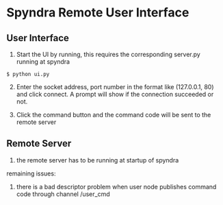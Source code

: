 # Spyndra Remote User Interface

## User Interface
1. Start the UI by running, this requires the corresponding server.py running at spyndra
```
$ python ui.py
```

2. Enter the socket address, port number in the format like (127.0.0.1, 80) and click connect. 
A prompt will show if the connection succeeded or not.

3. Click the command button and the command code will be sent to the remote server

## Remote Server
1. the remote server has to be running at startup of spyndra

remaining issues:
1. there is a bad descriptor problem when user node publishes command code through channel /user_cmd 